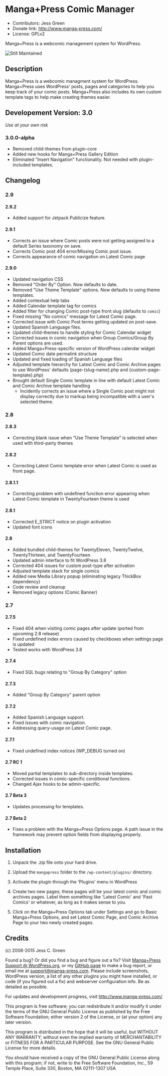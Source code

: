 # Manga+Press Comic Manager
* Contributors: Jess Green
* Donate link: http://www.manga-press.com/
* License: GPLv2

Manga+Press is a webcomic management system for WordPress.

![Still Maintained](http://stillmaintained.com/jesgs/mangapress.png "Manga+Press is still maintained")
## Description

Manga+Press is a webcomic managment system for WordPress. Manga+Press uses WordPress' posts, pages and categories to help you keep track of your comic posts. Manga+Press also includes its own custom template tags to help make creating themes easier.
## Developement Version: 3.0
_Use at your own risk_
### 3.0.0-alpha
* Removed child-themes from plugin-core
* Added new hooks for Manga+Press Gallery Edition
* Eliminated "Insert Navigation" functionality. Not needed with plugin-included templates.

## Changelog
### 2.9
#### 2.9.2
* Added support for Jetpack Publicize feature.

#### 2.9.1
* Corrects an issue where Comic posts were not getting assigned to a default Series taxonomy on save.
* Corrects Comic post 404 error/Missing Comic post issue.
* Corrects appearance of comic navigation on Latest Comic page

#### 2.9.0
* Updated navigation CSS
* Removed "Order By" Option. Now defaults to date.
* Removed "Use Theme Template" options. Now defaults to using theme templates.
* Added contextual help tabs
* Added Calendar template tag for comics
* Added filter for changing Comic post-type front slug (defaults to `comic`)
* Fixed missing "No comics" message for Latest Comic page.
* Corrected issue with Comic Post terms getting updated on post-save.
* Updated Spanish Language files.
* Updated child-themes to handle styling for Comic Calendar widget
* Corrected issues in comic navigation when Group Comics/Group By Parent options are used.
* Added Manga+Press-specific version of WordPress calendar widget
* Updated Comic date permalink structure
* Updated and fixed loading of Spanish Language files
* Adjusted template hierarchy for Latest Comic and Comic Archive pages to use WordPress' defaults (page-{slug-name}.php and {custom-page-template}.php)
* Brought default Single Comic template in line with default Latest Comic and Comic Archive template handling
    * Incidently corrects an issue where a Single Comic post might not display correctly due to markup being incompatible with a user's selected theme.

### 2.8
#### 2.8.3
* Correcting blank issue when "Use Theme Template" is selected when used with third-party themes

#### 2.8.2
* Correcting Latest Comic template error when Latest Comic is used as front page.

#### 2.8.1.1
* Correcting problem with undefined function error appearing when Latest Comic template in TwentyFourteen theme is used


#### 2.8.1
* Corrected E_STRICT notice on plugin activation
* Updated font icons

#### 2.8
* Added bundled child-themes for TwentyEleven, TwentyTwelve, TwentyThirteen, and TwentyFourteen
* Updated admin interface to fit WordPress 3.8
* Corrected 404 issues for custom post-type after activation
* Adjusted template stack for single comics
* Added new Media Library popup (eliminating legacy ThickBox dependency)
* Code review and cleanup
* Removed legacy options (Comic Banner)

### 2.7
#### 2.7.5
* Fixed 404 when visiting comic pages after update (ported from upcoming 2.8 release)
* Fixed undefined index errors caused by checkboxes when settings page is updated
* Tested works with WordPress 3.8

#### 2.7.4
* Fixed SQL bugs relating to "Group By Category" option

#### 2.7.3
* Added "Group By Category" parent option

#### 2.7.2
* Added Spanish Language support.
* Fixed issues with comic navigation.
* Addressing query-usage on Latest Comic page.

#### 2.7.1
* Fixed undefined index notices (WP_DEBUG turned on)

#### 2.7 RC 1
* Moved partial templates to sub-directory inside templates.
* Corrected issues in comic-specific conditional functions.
* Changed Ajax hooks to be admin-specific.

#### 2.7 Beta 3
* Updates processing for templates.

#### 2.7 Beta 2
* Fixes a problem with the Manga+Press Options page. A path issue in the framework may prevent option fields from displaying properly.


## Installation

1. Unpack the .zip file onto your hard drive.

2. Upload the `mangapress` folder to the `/wp-content/plugins/` directory.

3. Activate the plugin through the 'Plugins' menu in WordPress

4. Create two new pages; these pages will be your latest comic and comic archives pages. Label them something like 'Latest Comic' and 'Past Comics' or whatever, as long as it makes sense to you.

6. Click on the Manga+Press Options tab under Settings and go to Basic Manga+Press Options, and set Latest Comic Page, and Comic Archive Page to your two newly created pages.

## Credits

(c) 2008-2015 Jess C. Green

Found a bug? Or did you find a bug and figure out a fix? Visit [Manga+Press Support @ WordPress.org](http://wordpress.org/support/plugin/mangapress/), or my [GitHub page](https://github.com/jesgs/mangapress/) to make a bug report, or email me at support@manga-press.com. Please include screenshots, WordPress version, a list of any other plugins you might have installed, or code (if you figured out a fix) and webserver configuration info. Be as detailed as possible.

For updates and development progress, visit http://www.manga-press.com/

This program is free software; you can redistribute it and/or modify it under the terms of the GNU General Public License as published by the Free Software Foundation; either version 2 of the License, or (at your option) any later version.

This program is distributed in the hope that it will be useful, but WITHOUT ANY WARRANTY; without even the implied warranty of MERCHANTABILITY or FITNESS FOR A PARTICULAR PURPOSE. See the GNU General Public License for more details.

You should have received a copy of the GNU General Public License along with this program; if not, write to the Free Software Foundation, Inc., 59 Temple Place, Suite 330, Boston, MA 02111-1307 USA
